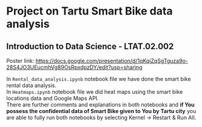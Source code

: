 # Project on Tartu Smart Bike data analysis
## Introduction to Data Science - LTAT.02.002


Poster link: https://docs.google.com/presentation/d/1qKqiZqSgTguza9o-28S4JO3UEucmhVg89OsRpxdpzDY/edit?usp=sharing

In `Rental_data_analysis.ipynb` notebook file we have done the smart bike rental data analysis.  
In `Heatmaps.ipynb` notebook file we did heat maps using the smart bike locations data and Google Maps API.  
There are further comments and explanations in both notebooks and **if You possess the confidential data of Smart Bike given to You by Tartu city** you are able to fully run both notebooks by selecting Kernel -> Restart & Run All.
